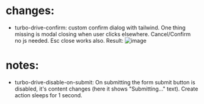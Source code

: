 # changes:
- turbo-drive-confirm: custom confirm dialog with tailwind. One thing missing is modal closing when user clicks elsewhere. Cancel/Confirm no js needed. Esc close works also. Result:
  ![image](https://github.com/hebiscus/hotwire-cookbook/assets/107350293/0771221b-a802-4e4b-aa0b-7bc18ecbf158)
# notes: 
- turbo-drive-disable-on-submit: On submitting the form submit button is disabled, it's content changes (here it shows "Submitting..." text). Create action sleeps for 1 second. 
